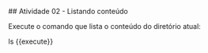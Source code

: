 ## Atividade 02 - Listando conteúdo

Execute o comando que lista o conteúdo do diretório atual:

ls {{execute}}

